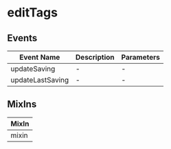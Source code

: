 # editTags

## Events

<!-- @vuese:editTags:events:start -->
|Event Name|Description|Parameters|
|---|---|---|
|updateSaving|-|-|
|updateLastSaving|-|-|

<!-- @vuese:editTags:events:end -->


## MixIns

<!-- @vuese:editTags:mixIns:start -->
|MixIn|
|---|
|mixin|

<!-- @vuese:editTags:mixIns:end -->



